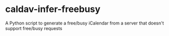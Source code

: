 # caldav-infer-freebusy
A Python script to generate a free/busy iCalendar from a server that doesn't support free/busy requests
